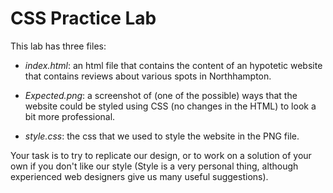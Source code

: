 # CSS Practice Lab

This lab has three files:

* *index.html*: an html file that contains the content of an hypotetic website
  that contains reviews about various spots in Northhampton.

* *Expected.png*: a screenshot of (one of the possible) ways that the website could
  be styled using CSS (no changes in the HTML) to look a bit more
  professional.

* *style.css*: the css that we used to style the website in the PNG file.

Your task is to try to replicate our design, or to work on a solution of your own
if you don't like our style (Style is a very personal thing, although experienced
web designers give us many useful suggestions).


